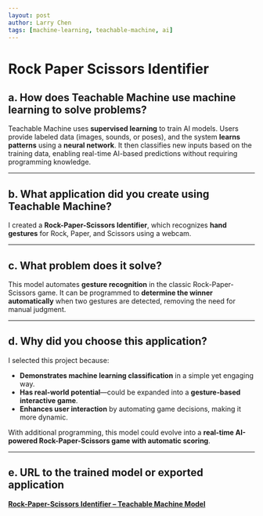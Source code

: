 ```yaml
---
layout: post
author: Larry Chen
tags: [machine-learning, teachable-machine, ai]
---
```


# Rock Paper Scissors Identifier

## **a. How does Teachable Machine use machine learning to solve problems?**  
Teachable Machine uses **supervised learning** to train AI models. Users provide labeled data (images, sounds, or poses), and the system **learns patterns** using a **neural network**. It then classifies new inputs based on the training data, enabling real-time AI-based predictions without requiring programming knowledge.

---

## **b. What application did you create using Teachable Machine?**  
I created a **Rock-Paper-Scissors Identifier**, which recognizes **hand gestures** for Rock, Paper, and Scissors using a webcam.

---

## **c. What problem does it solve?**  
This model automates **gesture recognition** in the classic Rock-Paper-Scissors game. It can be programmed to **determine the winner automatically** when two gestures are detected, removing the need for manual judgment.

---

## **d. Why did you choose this application?**  
I selected this project because:  
- **Demonstrates machine learning classification** in a simple yet engaging way.  
- **Has real-world potential**—could be expanded into a **gesture-based interactive game**.  
- **Enhances user interaction** by automating game decisions, making it more dynamic.  

With additional programming, this model could evolve into a **real-time AI-powered Rock-Paper-Scissors game with automatic scoring**.

---

## **e. URL to the trained model or exported application**  
**[Rock-Paper-Scissors Identifier – Teachable Machine Model](https://teachablemachine.withgoogle.com/models/eV53k6BbJ/)**  